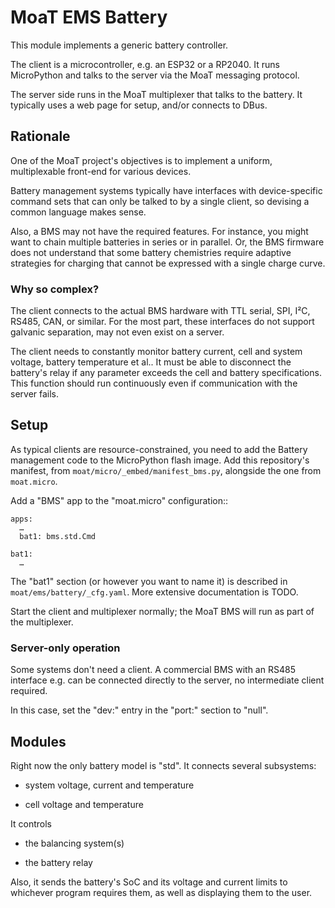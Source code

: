 # MoaT EMS Battery

This module implements a generic battery controller.

The client is a microcontroller, e.g. an ESP32 or a RP2040. It runs
MicroPython and talks to the server via the MoaT messaging protocol.

The server side runs in the MoaT multiplexer that talks to the battery.
It typically uses a web page for setup, and/or connects to DBus.


## Rationale

One of the MoaT project's objectives is to implement a uniform,
multiplexable front-end for various devices.

Battery management systems typically have interfaces with device-specific
command sets that can only be talked to by a single client, so devising a
common language makes sense.

Also, a BMS may not have the required features. For instance, you might
want to chain multiple batteries in series or in parallel. Or, the BMS
firmware does not understand that some battery chemistries require adaptive
strategies for charging that cannot be expressed with a single charge
curve.


### Why so complex?

The client connects to the actual BMS hardware with TTL serial, SPI, I²C,
RS485, CAN, or similar. For the most part, these interfaces do not support
galvanic separation, may not even exist on a server.

The client needs to constantly monitor battery current, cell and system
voltage, battery temperature et al.. It must be able to disconnect the
battery's relay if any parameter exceeds the cell and battery
specifications. This function should run continuously even if communication
with the server fails.


## Setup

As typical clients are resource-constrained, you need to add the Battery
management code to the MicroPython flash image. Add this repository's
manifest, from `moat/micro/_embed/manifest_bms.py`, alongside the one from
`moat.micro`.

Add a "BMS" app to the "moat.micro" configuration::

    apps:
      …
      bat1: bms.std.Cmd

    bat1:
      …

The "bat1" section (or however you want to name it) is described in
`moat/ems/battery/_cfg.yaml`. More extensive documentation is TODO.

Start the client and multiplexer normally; the MoaT BMS will run as part of
the multiplexer.


### Server-only operation

Some systems don't need a client. A commercial BMS with an RS485 interface
e.g. can be connected directly to the server, no intermediate client required.

In this case, set the "dev:" entry in the "port:" section to "null".


## Modules

Right now the only battery model is "std". It connects several subsystems:

* system voltage, current and temperature

* cell voltage and temperature

It controls

* the balancing system(s)

* the battery relay

Also, it sends the battery's SoC and its voltage and current limits to
whichever program requires them, as well as displaying them to the user.
